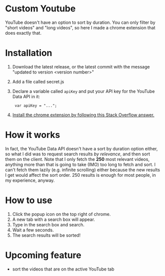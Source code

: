 # Custom Youtube

YouTube doesn't have an option to sort by duration. You can only filter by "short videos" and "long videos", so here I made a chrome extension that does exactly that.

# Installation

1. Download the latest release, or the latest commit with the message "updated to version &lt;version number&gt;"
2. Add a file called secret.js
3. Declare a variable called `apiKey` and put your API key for the YouTube Data API in it:

        var apiKey = "...";

4. [Install the chrome extension by following this Stack Overflow answer.](https://stackoverflow.com/a/24577660/5133585)

# How it works

In fact, the YouTube Data API doesn't have a sort by duration option either, so what I did was to request search results *by relevance*, and then sort them on the client. Note that I only fetch the **250** most relevant videos, anything more than that is going to take (IMO) too long to fetch and sort. I can't fetch them lazily (e.g. infinite scrolling) either because the new results I get would affect the sort order. 250 results is enough for most people, in my experience, anyway.

# How to use

1. Click the popup icon on the top right of chrome. 
2. A new tab with a search box will appear. 
3. Type in the search box and search.
4. Wait a few seconds.
5. The search results will be sorted!

# Upcoming feature

- sort the videos that are on the active YouTube tab